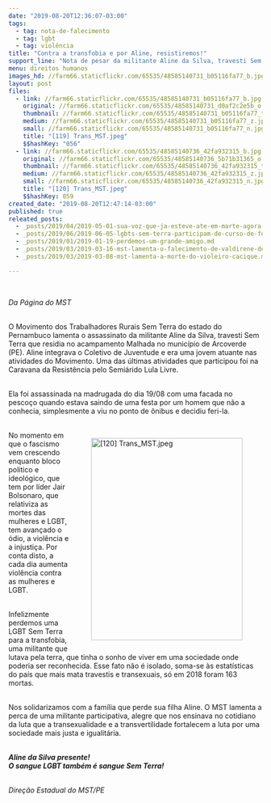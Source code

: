 ```yaml
---
date: "2019-08-20T12:36:07-03:00"
tags:
  - tag: nota-de-falecimento
  - tag: lgbt
  - tag: violência
title: "Contra a transfobia e por Aline, resistiremos!"
support_line: "Nota de pesar da militante Aline da Silva, travesti Sem Terra que residia no acampamento Malhada"
menu: direitos humanos
images_hd: //farm66.staticflickr.com/65535/48585140731_b05116fa77_b.jpg
layout: post
files:
  - link: //farm66.staticflickr.com/65535/48585140731_b05116fa77_b.jpg
    original: //farm66.staticflickr.com/65535/48585140731_d0af2c2e5b_o.jpg
    thumbnail: //farm66.staticflickr.com/65535/48585140731_b05116fa77_t.jpg
    medium: //farm66.staticflickr.com/65535/48585140731_b05116fa77_z.jpg
    small: //farm66.staticflickr.com/65535/48585140731_b05116fa77_n.jpg
    title: "[119] Trans_MST.jpeg"
    $$hashKey: "056"
  - link: //farm66.staticflickr.com/65535/48585140736_42fa932315_b.jpg
    original: //farm66.staticflickr.com/65535/48585140736_5b71b31365_o.jpg
    thumbnail: //farm66.staticflickr.com/65535/48585140736_42fa932315_t.jpg
    medium: //farm66.staticflickr.com/65535/48585140736_42fa932315_z.jpg
    small: //farm66.staticflickr.com/65535/48585140736_42fa932315_n.jpg
    title: "[120] Trans_MST.jpeg"
    $$hashKey: 059
created_date: "2019-08-20T12:47:14-03:00"
published: true
releated_posts:
  - _posts/2019/04/2019-05-01-sua-voz-que-ja-esteve-ate-em-marte-agora-segue-encantando-os-ceus.md
  - _posts/2019/06/2019-06-05-lgbts-sem-terra-participam-de-curso-de-formacao-politica-no-rs.md
  - _posts/2019/01/2019-01-19-perdemos-um-grande-amigo.md
  - _posts/2019/03/2019-03-16-mst-lamenta-o-falecimento-de-valdirene-de-oliveira-militante-sem-terra.md
  - _posts/2019/03/2019-03-08-mst-lamenta-a-morte-do-violeiro-cacique.md

---
```

<p>&nbsp;</p>

<p><em>Da P&aacute;gina do MST</em><br />
&nbsp;</p>

<p>O Movimento dos Trabalhadores Rurais Sem Terra do estado do Pernambuco lamenta o assassinato da militante Aline da Silva, travesti Sem Terra que residia no acampamento Malhada no munic&iacute;pio de Arcoverde (PE). Aline integrava o Coletivo de Juventude e era uma jovem&nbsp;atuante nas atividades do Movimento. Uma das &uacute;ltimas atividades que participou foi na Caravana da Resist&ecirc;ncia pelo Semi&aacute;rido Lula Livre.<br />
&nbsp;</p>

<p>Ela foi assassinada na madrugada do dia 19/08 com uma facada no pesco&ccedil;o quando estava saindo de uma festa por um homem que n&atilde;o a conhecia, simplesmente a viu no ponto de &ocirc;nibus e decidiu feri-la.&nbsp;<br />
&nbsp;</p>

<figure class="image" style="float:right"><img alt="[120] Trans_MST.jpeg" height="400" src="//farm66.staticflickr.com/65535/48585140736_42fa932315_b.jpg" width="300" />
<figcaption></figcaption>
</figure>

<p>No momento em que o fascismo vem crescendo enquanto bloco politico e ideol&oacute;gico, que tem por l&iacute;der Jair Bolsonaro, que relativiza as mortes das mulheres e LGBT, tem avan&ccedil;ado o &oacute;dio, a viol&ecirc;ncia e a injusti&ccedil;a. Por conta disto, a cada dia aumenta viol&ecirc;ncia&nbsp;contra as mulheres e LGBT.<br />
&nbsp;</p>

<p>Infelizmente perdemos uma LGBT Sem Terra para a transfobia, uma militante que lutava pela terra, que tinha o sonho de viver em uma sociedade onde poderia ser reconhecida. Esse fato n&atilde;o &eacute; isolado, soma-se &agrave;s estat&iacute;sticas do pa&iacute;s que mais mata travestis e transexuais, s&oacute; em 2018 foram 163 mortas.&nbsp;<br />
&nbsp;</p>

<p>Nos solidarizamos com a fam&iacute;lia que perde sua filha Aline. O MST lamenta a perca de uma militante participativa, alegre que nos ensinava no cotidiano da luta que a transexualidade e a transvertilidade fortalecem a luta por uma sociedade mais justa e igualit&aacute;ria.&nbsp;<br />
&nbsp;</p>

<p><em><strong>Aline da Silva presente!&nbsp;<br />
O sangue LGBT tamb&eacute;m &eacute; sangue Sem Terra!</strong></em><br />
&nbsp;</p>

<p><em>Dire&ccedil;&atilde;o Estadual do MST/PE</em></p>

